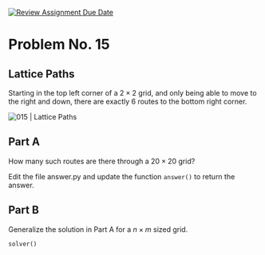 [![Review Assignment Due Date](https://classroom.github.com/assets/deadline-readme-button-24ddc0f5d75046c5622901739e7c5dd533143b0c8e959d652212380cedb1ea36.svg)](https://classroom.github.com/a/LoYb1ye7)
# Problem No. 15

## Lattice Paths

Starting in the top left corner of a $2 \times 2$ grid, and only being able to move to the right and down, there are exactly $6$ routes to the bottom right corner.

![015 | Lattice Paths](https://projecteuler.net/resources/images/0015.png)

## Part A

How many such routes are there through a $20 \times 20$ grid?

Edit the file answer.py and update the function `answer()` to return the answer.

## Part B

Generalize the solution in Part A for a $n \times m$ sized grid.

```python
solver()
```
